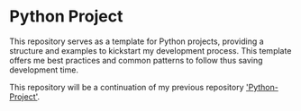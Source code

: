 # Python Project

This repository serves as a template for Python projects, providing a structure and examples to kickstart my development process. This template offers me best practices and common patterns to follow thus saving  development time.

This repository will be a continuation of my previous repository ['Python-Project'](https://github.com/RATHOD-SHUBHAM/Python-Projects).
